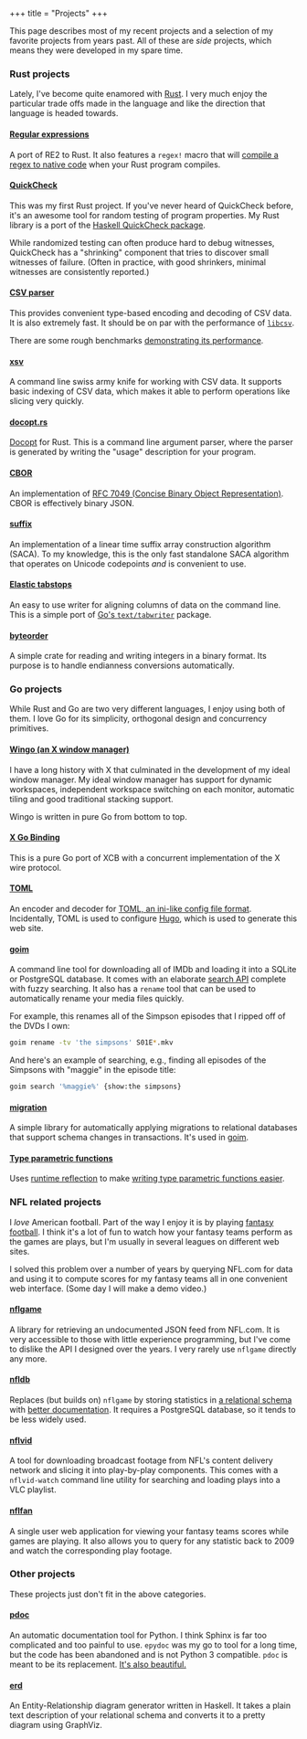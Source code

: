 +++
title = "Projects"
+++

This page describes most of my recent projects and a selection of my
favorite projects from years past. All of these are *side* projects, which
means they were developed in my spare time.


### Rust projects

Lately, I've become quite enamored with [Rust](http://www.rust-lang.org/). I
very much enjoy the particular trade offs made in the language and like the
direction that language is headed towards.

#### [Regular expressions](https://github.com/rust-lang/regex)

A port of RE2 to Rust. It also features a `regex!` macro that will
[compile a regex to native code](rust-regex-syntax-extensions)
when your Rust program compiles.

#### [QuickCheck](https://github.com/BurntSushi/quickcheck)

This was my first Rust project. If you've never heard of QuickCheck before,
it's an awesome tool for random testing of program properties. My Rust library
is a port of the
[Haskell QuickCheck package](http://hackage.haskell.org/package/QuickCheck).

While randomized testing can often produce hard to debug witnesses, QuickCheck
has a "shrinking" component that tries to discover small witnesses of failure.
(Often in practice, with good shrinkers, minimal witnesses are consistently
reported.)

#### [CSV parser](https://github.com/BurntSushi/rust-csv)

This provides convenient type-based encoding and decoding of CSV data. It is
also extremely fast. It should be on par with the performance of
[`libcsv`](http://sourceforge.net/projects/libcsv/).

There are some rough benchmarks [demonstrating its
performance](https://bitbucket.org/ewanhiggs/csv-game).

#### [xsv](https://github.com/BurntSushi/xsv)

A command line swiss army knife for working with CSV data. It supports basic
indexing of CSV data, which makes it able to perform operations like slicing
very quickly.

#### [docopt.rs](https://github.com/docopt/docopt.rs)

[Docopt](http://docopt.org/) for Rust. This is a command line argument parser,
where the parser is generated by writing the "usage" description for your
program.

#### [CBOR](https://github.com/BurntSushi/rust-cbor)

An implementation of [RFC 7049 (Concise Binary Object
Representation)](http://tools.ietf.org/html/rfc7049). CBOR is effectively
binary JSON.

#### [suffix](https://github.com/BurntSushi/suffix)

An implementation of a linear time suffix array construction algorithm (SACA).
To my knowledge, this is the only fast standalone SACA algorithm that operates
on Unicode codepoints *and* is convenient to use.

#### [Elastic tabstops](https://github.com/BurntSushi/tabwriter)

An easy to use writer for aligning columns of data on the command line. This is
a simple port of [Go's `text/tabwriter`](http://golang.org/pkg/text/tabwriter/)
package.

#### [byteorder](https://github.com/BurntSushi/byteorder)

A simple crate for reading and writing integers in a binary format. Its purpose
is to handle endianness conversions automatically.


### Go projects

While Rust and Go are two very different languages, I enjoy using both of them.
I love Go for its simplicity, orthogonal design and concurrency primitives.

#### [Wingo (an X window manager)](https://github.com/BurntSushi/wingo)

I have a long history with X that culminated in the development of my ideal
window manager. My ideal window manager has support for dynamic workspaces,
independent workspace switching on each monitor, automatic tiling and good
traditional stacking support.

Wingo is written in pure Go from bottom to top.

#### [X Go Binding](https://github.com/BurntSushi/xgb)

This is a pure Go port of XCB with a concurrent implementation of the X wire
protocol.

#### [TOML](https://github.com/BurntSushi/toml)

An encoder and decoder for [TOML, an ini-like config file
format](https://github.com/toml/toml). Incidentally, TOML is used to configure
[Hugo](http://gohugo.io/), which is used to generate this web site.

#### [goim](https://github.com/BurntSushi/goim)

A command line tool for downloading all of IMDb and loading it into a SQLite or
PostgreSQL database. It comes with an elaborate
[search API](http://godoc.org/github.com/BurntSushi/goim/imdb/search) complete
with fuzzy searching. It also has a `rename` tool that can be used to
automatically rename your media files quickly.

For example, this renames all of the Simpson episodes that I ripped off of the
DVDs I own:

```bash
goim rename -tv 'the simpsons' S01E*.mkv
```

And here's an example of searching, e.g., finding all episodes of the Simpsons
with "maggie" in the episode title:

```bash
goim search '%maggie%' {show:the simpsons}
```

#### [migration](https://github.com/BurntSushi/migration)

A simple library for automatically applying migrations to relational databases
that support schema changes in transactions.
It's used in [goim](https://github.com/BurntSushi/goim).

#### [Type parametric functions](https://github.com/BurntSushi/ty)

Uses [runtime reflection](http://golang.org/pkg/reflect/)
to make
[writing type parametric functions easier](/type-parametric-functions-golang/).

### NFL related projects

I *love* American football. Part of the way I enjoy it is by playing
[fantasy football](http://en.wikipedia.org/wiki/Fantasy_football_\(American\)).
I think it's a lot of fun to watch how your fantasy teams perform as the games
are plays, but I'm usually in several leagues on different web sites.

I solved this problem over a number of years by querying NFL.com for data and
using it to compute scores for my fantasy teams all in one convenient web
interface. (Some day I will make a demo video.)

#### [nflgame](https://github.com/BurntSushi/nflgame)

A library for retrieving an undocumented JSON feed from NFL.com. It is very
accessible to those with little experience programming, but I've come to
dislike the API I designed over the years. I very rarely use `nflgame` directly
any more.

#### [nfldb](https://github.com/BurntSushi/nfldb)

Replaces (but builds on) `nflgame` by storing statistics in
[a relational schema](https://github.com/BurntSushi/nfldb/wiki/The-data-model)
with
[better
documentation](https://github.com/BurntSushi/nfldb/wiki/Statistical-categories).
It requires a PostgreSQL database, so it tends to be less widely used.

#### [nflvid](https://github.com/BurntSushi/nflvid)

A tool for downloading broadcast footage from NFL's content delivery network
and slicing it into play-by-play components. This comes with a `nflvid-watch`
command line utility for searching and loading plays into a VLC playlist.

#### [nflfan](https://github.com/BurntSushi/nflfan)

A single user web application for viewing your fantasy teams scores while games
are playing. It also allows you to query for any statistic back to 2009 and
watch the corresponding play footage.


### Other projects

These projects just don't fit in the above categories.

#### [pdoc](https://github.com/BurntSushi/pdoc)

An automatic documentation tool for Python. I think Sphinx is far too
complicated and too painful to use. `epydoc` was my go to tool for a long time,
but the code has been abandoned and is not Python 3 compatible. `pdoc` is meant
to be its replacement. [It's also beautiful.](http://pdoc.burntsushi.net/nfldb)

#### [erd](https://github.com/BurntSushi/erd)

An Entity-Relationship diagram generator written in Haskell. It takes a plain
text description of your relational schema and converts it to a pretty diagram
using GraphViz.
